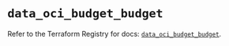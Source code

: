 # `data_oci_budget_budget`

Refer to the Terraform Registry for docs: [`data_oci_budget_budget`](https://registry.terraform.io/providers/oracle/oci/6.18.0/docs/data-sources/budget_budget).
